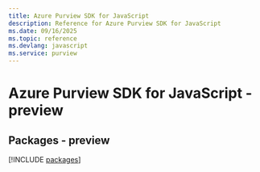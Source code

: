 ```yaml
---
title: Azure Purview SDK for JavaScript
description: Reference for Azure Purview SDK for JavaScript
ms.date: 09/16/2025
ms.topic: reference
ms.devlang: javascript
ms.service: purview
---
```

# Azure Purview SDK for JavaScript - preview
## Packages - preview
[!INCLUDE [packages](purview-index.md)]